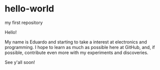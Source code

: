 # hello-world
my first repository

Hello!

My name is Eduardo and starting to take a interest at electronics and programming.
I hope to learn as much as possible here at GitHub, and, if possible,
contribute even more with my experiments and discoveries.

See y'all soon!
